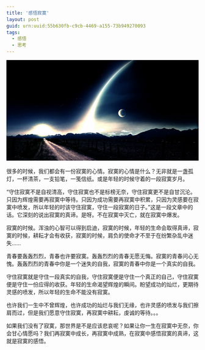 ```yaml
---
title: '感悟寂寞'
layout: post
guid: urn:uuid:55b630fb-c9cb-4469-a155-73b949270093
tags:
  - 感悟
  - 思考
---
```



[![](/media/files/2007/05/16/gwjm.png)](https://bolg-1257385283.cos.ap-chengdu.myqcloud.com/2007/05/16/gwjm.png)

很多的时候，我们都会有一份寂寞的心情。寂寞的心情是什么？无非就是一盏孤灯，一杯清茶，一支铅笔，一笺信纸。或是年轻的时候守着的一段寂寞岁月。

“守住寂寞不是自视清高，守住寂寞也不是标榜无奈，守住寂寞更不是自甘沉沦。只因为辉煌需要再寂寞中等待。只因为成功需要再寂寞中积累，只因为灵感要在寂寞中喷发，所以年轻的时该守住寂寞，守住一段寂寞的日子。”这是一段文章中的话。它深刻的说出寂寞的真谛。是呀。不在寂寞中灭亡，就在寂寞中爆发。

寂寞的时候。浑浊的心智可以得到启迪，寂寞的时候，年轻的生命会取得真谛，寂寞的时候，耕耘才会有收获，寂寞的时候，肩负的使命才不至于在纷繁杂乱中迷失……

青春要轰轰烈烈，青春也许要寂寞。轰轰烈烈的青春无愿无悔。寂寞的青春问心无愧。轰轰烈烈的青春中你是一个迷失的自我，寂寞的青春中你是一个真实的自我。

守住寂寞就是守住一段真实的自我，守住寂寞便是守住一个真正的自己，守住寂寞便是守住一份应得的收获。年轻的生命渴望辉煌的瞬间。盼望成功的灿烂，更期待灵感的喷发，所以年轻的生命不能没有寂寞。

也许我们一生中不曾辉煌，也许成功的灿烂与我们无缘，也许灵感的喷发与我们擦肩而过，但是我们愿意守住寂寞，再寂寞中耕耘，虔诚的等待。。。

如果我们没有了寂寞，那世界是不是应该悲哀呢？如果让你一生在寂寞中无奈，你会甘心情愿吗？我们再寂寞中成长，再寂寞中成熟，在寂寞中感悟寂寞的真谛，这就是寂寞的感悟。